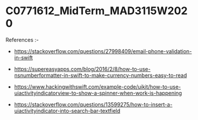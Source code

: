 # C0771612_MidTerm_MAD3115W2020

References :-

* https://stackoverflow.com/questions/27998409/email-phone-validation-in-swift

* https://supereasyapps.com/blog/2016/2/8/how-to-use-nsnumberformatter-in-swift-to-make-currency-numbers-easy-to-read

* https://www.hackingwithswift.com/example-code/uikit/how-to-use-uiactivityindicatorview-to-show-a-spinner-when-work-is-happening

* https://stackoverflow.com/questions/13599275/how-to-insert-a-uiactivityindicator-into-search-bar-textfield



